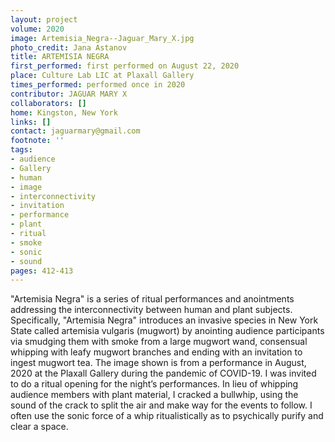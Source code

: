 ```yaml
---
layout: project
volume: 2020
image: Artemisia_Negra--Jaguar_Mary_X.jpg
photo_credit: Jana Astanov
title: ARTEMISIA NEGRA
first_performed: first performed on August 22, 2020
place: Culture Lab LIC at Plaxall Gallery
times_performed: performed once in 2020
contributor: JAGUAR MARY X
collaborators: []
home: Kingston, New York
links: []
contact: jaguarmary@gmail.com
footnote: ''
tags:
- audience
- Gallery
- human
- image
- interconnectivity
- invitation
- performance
- plant
- ritual
- smoke
- sonic
- sound
pages: 412-413
---
```



"Artemisia Negra" is a series of ritual performances and anointments addressing the interconnectivity between human and plant subjects. Specifically, "Artemisia Negra" introduces an invasive species in New York State called artemisia vulgaris (mugwort) by anointing audience participants via smudging them with smoke from a large mugwort wand, consensual whipping with leafy mugwort branches and ending with an invitation to ingest mugwort tea. The image shown is from a performance in August, 2020 at the Plaxall Gallery during the pandemic of COVID-19. I was invited to do a ritual opening for the night’s performances. In lieu of whipping audience members with plant material, I cracked a bullwhip, using the sound of the crack to split the air and make way for the events to follow. I often use the sonic force of a whip ritualistically as to psychically purify and clear a space.
